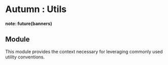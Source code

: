# Autumn : Utils

#### note: future(banners)

## Module

This module provides the context necessary for leveraging commonly used utility conventions.